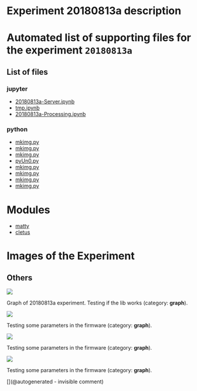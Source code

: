 # Experiment 20180813a description





# Automated list of supporting files for the __experiment `20180813a`__

## List of files

### jupyter

* [20180813a-Server.ipynb](/matty/20180813a/20180813a-Server.ipynb)
* [tmp.ipynb](/tmp.ipynb)
* [20180813a-Processing.ipynb](/matty/20180813a/20180813a-Processing.ipynb)


### python

* [mkimg.py](/matty/20201108a/mkimg.py)
* [mkimg.py](/matty/20201107a/mkimg.py)
* [mkimg.py](/include/hp/20201128a/mkimg.py)
* [pyUn0.py](/matty/20180813a/pyUn0.py)
* [mkimg.py](/matty/20210425a/mkimg.py)
* [mkimg.py](/matty/20201223a/mkimg.py)
* [mkimg.py](/matty/20201104a/mkimg.py)
* [mkimg.py](/matty/20180813a/mkimg.py)





# Modules

* [matty](/matty/)
* [cletus](/retired/cletus/)




# Images of the Experiment

## Others

![](/matty/20180814a/images/20180813a-8.jpg)

Graph of 20180813a experiment. Testing if the lib works (category: __graph__).

![](/matty/20180813a/images/20180813a-14-all.jpg)

Testing some parameters in the firmware (category: __graph__).

![](/matty/20180813a/images/20180813a-14.jpg)

Testing some parameters in the firmware (category: __graph__).

![](/matty/20180813a/images/20180813a-17-all.jpg)

Testing some parameters in the firmware (category: __graph__).










[](@autogenerated - invisible comment)